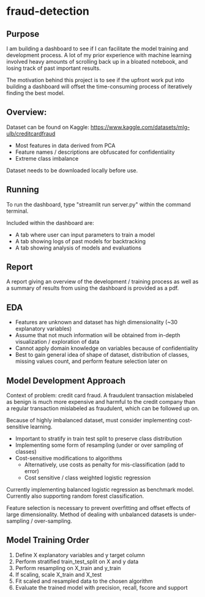 # fraud-detection

## Purpose

I am building a dashboard to see if I can facilitate the model training and development process. 
A lot of my prior experience with machine learning involved heavy amounts of scrolling back up in a bloated notebook,
and losing track of past important results. 

The motivation behind this project is to see if the upfront work put into building a dashboard will offset the 
time-consuming process of iteratively finding the best model.

## Overview:

Dataset can be found on Kaggle: 
https://www.kaggle.com/datasets/mlg-ulb/creditcardfraud 
- Most features in data derived from PCA
- Feature names / descriptions are obfuscated for confidentiality
- Extreme class imbalance

Dataset needs to be downloaded locally before use.

## Running

To run the dashboard, type "streamlit run server.py" within the command terminal.

Included within the dashboard are:
- A tab where user can input parameters to train a model
- A tab showing logs of past models for backtracking 
- A tab showing analysis of models and evaluations

## Report

A report giving an overview of the development / training process as well as a summary of results from using the dashboard is provided as a pdf.

## EDA

- Features are unknown and dataset has high dimensionality (~30 explanatory variables)
- Assume that not much information will be obtained from in-depth visualization / exploration of data
- Cannot apply domain knowledge on variables because of confidentiality
- Best to gain general idea of shape of dataset, distribution of classes, missing values count, and perform feature selection later on

## Model Development Approach

Context of problem: credit card fraud. A fraudulent transaction mislabeled as benign is much more expensive and harmful to the credit company than a regular transaction mislabeled as fraudulent, which can be followed up on.

Because of highly imbalanced dataset, must consider implementing cost-sensitive learning.
- Important to stratify in train test split to preserve class distribution
- Implementing some form of resampling (under or over sampling of classes)
- Cost-sensitive modifications to algorithms
  - Alternatively, use costs as penalty for mis-classification (add to error)
  - Cost sensitive / class weighted logistic regression

Currently implementing balanced logistic regression as benchmark model.
Currently also supporting random forest classification.

Feature selection is necessary to prevent overfitting and offset effects of large dimensionality. Method of dealing with unbalanced datasets is under-sampling / over-sampling.

## Model Training Order

1. Define X explanatory variables and y target column
2. Perform stratified train_test_split on X and y data
3. Perform resampling on X_train and y_train
4. If scaling, scale X_train and X_test
5. Fit scaled and resampled data to the chosen algorithm
6. Evaluate the trained model with precision, recall, fscore and support

